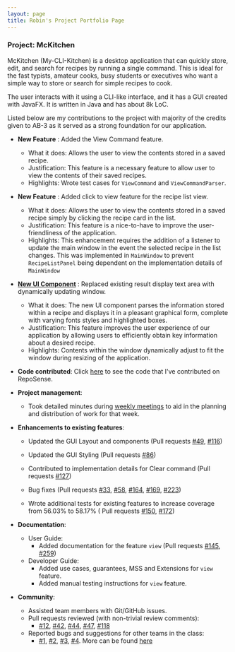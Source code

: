 ```yaml
---
layout: page
title: Robin's Project Portfolio Page
---
```


### Project: McKitchen

McKitchen (My-CLI-Kitchen) is a desktop application that can quickly store, edit, and search for recipes by running a single command. This is ideal for the fast typists, amateur cooks, busy students or executives who want a simple way to store or search for simple recipes to cook.

The user interacts with it using a CLI-like interface, and it has a GUI created with JavaFX. It is written in Java and has about 8k LoC.

Listed below are my contributions to the project with majority of the credits given to AB-3 as it served as a strong foundation for our application.

* **New Feature** : Added the View Command feature.
  * What it does: Allows the user to view the contents stored in a saved recipe.
  * Justification: This feature is a necessary feature to allow user to view the contents of their saved recipes.
  * Highlights: Wrote test cases for `ViewCommand` and `ViewCommandParser`.

* **New Feature** : Added click to view feature for the recipe list view.
  * What it does: Allows the user to view the contents stored in a saved recipe simply by 
    clicking the recipe card in the list.
  * Justification: This feature is a nice-to-have to improve the user-friendliness of the application.
  * Highlights: This enhancement requires the addition of a listener to update the main window in the event the selected recipe in the list changes.
    This was implemented in `MainWindow` to prevent `RecipeListPanel` being dependent on the implementation details of `MainWindow`

* [**New UI Component**](https://github.com/AY2122S2-CS2103T-T17-2/tp/pull/116) : Replaced existing result display text area with dynamically updating window. 
  * What it does: The new UI component parses the information stored within a recipe and displays it in a pleasant graphical form, 
    complete with varying fonts styles and highlighted boxes.  
  * Justification: This feature improves the user experience of our application by allowing users to efficiently obtain key information about a desired recipe.
  * Highlights: Contents within the window dynamically adjust to fit the window during resizing of the application. 
   
* **Code contributed**: Click [here](https://nus-cs2103-ay2122s2.github.io/tp-dashboard/?search=oddcorner&sort=groupTitle&sortWithin=title&timeframe=commit&mergegroup=&groupSelect=groupByRepos&breakdown=true&checkedFileTypes=docs~functional-code~test-code~other&since=2022-02-18&tabOpen=true&tabAuthor=Oddcorner&tabRepo=AY2122S2-CS2103T-T17-2%2Ftp%5Bmaster%5D&authorshipIsMergeGroup=false&authorshipFileTypes=docs~functional-code~test-code&authorshipIsBinaryFileTypeChecked=false&tabType=authorship)
  to see the code that I've contributed on RepoSense.

* **Project management**:
  * Took detailed minutes during [weekly meetings](https://docs.google.com/document/d/1NpyQ7--KhO6W1OKzQWIu728AawXXmeFbyTlrjPOvS4c/edit?usp=sharing) to aid in the planning and distribution of work for that week.

* **Enhancements to existing features**:
  * Updated the GUI Layout and components (Pull requests [\#49](https://github.com/AY2122S2-CS2103T-T17-2/tp/pull/49),
    [\#116](https://github.com/AY2122S2-CS2103T-T17-2/tp/pull/116))
  * Updated the GUI Styling (Pull requests [\#86](https://github.com/AY2122S2-CS2103T-T17-2/tp/pull/86))
  
  * Contributed to implementation details for Clear command 
  (Pull requests [\#127](https://github.com/AY2122S2-CS2103T-T17-2/tp/pull/127))
  * Bug fixes (Pull requests [\#33](https://github.com/AY2122S2-CS2103T-T17-2/tp/pull/33), 
    [\#58](https://github.com/AY2122S2-CS2103T-T17-2/tp/pull/58), 
    [\#164](https://github.com/AY2122S2-CS2103T-T17-2/tp/pull/164), 
    [\#169](https://github.com/AY2122S2-CS2103T-T17-2/tp/pull/169), 
    [\#223](https://github.com/AY2122S2-CS2103T-T17-2/tp/pull/223))
  
  * Wrote additional tests for existing features to increase coverage from 56.03% to 58.17% (
    Pull requests [\#150](https://github.com/AY2122S2-CS2103T-T17-2/tp/pull/150), 
    [\#172](https://github.com/AY2122S2-CS2103T-T17-2/tp/pull/172))

* **Documentation**:
  * User Guide:
    * Added documentation for the feature `view` (Pull requests [\#145](https://github.com/AY2122S2-CS2103T-T17-2/tp/pull/145), 
    [\#259](https://github.com/AY2122S2-CS2103T-T17-2/tp/pull/259))
  * Developer Guide:
    * Added use cases, guarantees, MSS and Extensions for `view` feature.
    * Added manual testing instructions for `view` feature.

* **Community**:
  * Assisted team members with Git/GitHub issues.
  * Pull requests reviewed (with non-trivial review comments): 
    * [\#12](https://github.com/AY2122S2-CS2103T-T17-2/tp/pull/12#discussion_r810650288),
    [\#42](https://github.com/AY2122S2-CS2103T-T17-2/tp/pull/42#discussion_r813826563),
    [\#44](https://github.com/AY2122S2-CS2103T-T17-2/tp/pull/44#discussion_r814684465),
    [\#47](https://github.com/AY2122S2-CS2103T-T17-2/tp/pull/47#discussion_r816941190),
    [\#118](https://github.com/AY2122S2-CS2103T-T17-2/tp/pull/118#discussion_r831903024)
  * Reported bugs and suggestions for other teams in the class: 
    * [\#1](https://github.com/Oddcorner/ped/issues/1), 
      [\#2](https://github.com/Oddcorner/ped/issues/2), 
      [\#3](https://github.com/Oddcorner/ped/issues/3),
      [\#4](https://github.com/Oddcorner/ped/issues/4).
      More can be found [here](https://github.com/Oddcorner/ped/issues)
      

